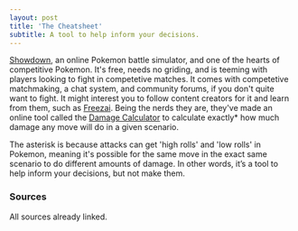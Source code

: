 ```yaml
---
layout: post
title: 'The Cheatsheet'
subtitle: A tool to help inform your decisions.
---
```


[Showdown](https://pokemonshowdown.com/), an online Pokemon battle simulator, and one of the hearts of competitive Pokemon. It's free, needs no griding, and is teeming with players looking to fight in competetive matches. It comes with competetive matchmaking, a chat system, and community forums, if you don't quite want to fight. It might interest you to follow content creators for it and learn from them, such as [Freezai](https://www.youtube.com/c/FreezaiPokemon). Being the nerds they are, they've made an online tool called the [Damage Calculator](https://calc.pokemonshowdown.com/) to calculate exactly\* how much damage any move will do in a given scenario.

The asterisk is because attacks can get 'high rolls' and 'low rolls' in Pokemon, meaning it's possible for the same move in the exact same scenario to do different amounts of damage. In other words, it’s a tool to help inform your decisions, but not make them.

### Sources

All sources already linked.
